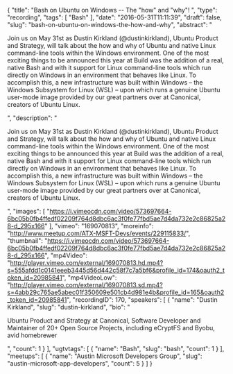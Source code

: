 {
  "title": "Bash on Ubuntu on Windows -- The \"how\" and \"why\"! ",
  "type": "recording",
  "tags": [
    "Bash"
  ],
  "date": "2016-05-31T11:11:39",
  "draft": false,
  "slug": "bash-on-ubuntu-on-windows-the-how-and-why",
  "abstract": "<p>Join us on May 31st as Dustin Kirkland (@dustinkirkland), Ubuntu Product and Strategy, will talk about the how and why of Ubuntu and native Linux command-line tools within the Windows environment. One of the most exciting things to be announced this year at Build was the addition of a real, native Bash and with it support for Linux command-line tools which run directly on Windows in an environment that behaves like Linux. To accomplish this, a new infrastructure was built within Windows – the Windows Subsystem for Linux (WSL) – upon which runs a genuine Ubuntu user-mode image provided by our great partners over at Canonical, creators of Ubuntu Linux.</p>",
  "description": "<p>Join us on May 31st as Dustin Kirkland (@dustinkirkland), Ubuntu Product and Strategy, will talk about the how and why of Ubuntu and native Linux command-line tools within the Windows environment. One of the most exciting things to be announced this year at Build was the addition of a real, native Bash and with it support for Linux command-line tools which run directly on Windows in an environment that behaves like Linux. To accomplish this, a new infrastructure was built within Windows – the Windows Subsystem for Linux (WSL) – upon which runs a genuine Ubuntu user-mode image provided by our great partners over at Canonical, creators of Ubuntu Linux.</p>",
  "images": [
    "https://i.vimeocdn.com/video/573697664-6bc05b0fb4ffedf02209f764d8dbc6ac3f0fe77fbd5ae7d4da732e2c86825a28-d_295x166"
  ],
  "vimeo": "169070813",
  "moreinfo": "http://www.meetup.com/ATX-MSFT-Devs/events/229115833/",
  "thumbnail": "https://i.vimeocdn.com/video/573697664-6bc05b0fb4ffedf02209f764d8dbc6ac3f0fe77fbd5ae7d4da732e2c86825a28-d_295x166",
  "mp4Video": "http://player.vimeo.com/external/169070813.hd.mp4?s=555afdd1c0141eeeb3445d56d442c58f7c7a5bf6&profile_id=174&oauth2_token_id=20985841",
  "mp4VideoLow": "http://player.vimeo.com/external/169070813.sd.mp4?s=4abb29c765ae5abec01f350609e501cb4d981e4b&profile_id=165&oauth2_token_id=20985841",
  "recordingID": 170,
  "speakers": [
    {
      "name": "Dustin Kirkland",
      "slug": "dustin-kirkland",
      "bio": "<p>Ubuntu Product and Strategy at Canonical, Software Developer and Maintainer of 20+ Open Source Projects, including eCryptFS and Byobu, avid homebrewer</p>",
      "count": 1
    }
  ],
  "ugtvtags": [
    {
      "name": "Bash",
      "slug": "bash",
      "count": 1
    }
  ],
  "meetups": [
    {
      "name": "Austin Microsoft Developers Group",
      "slug": "austin-microsoft-app-developers",
      "count": 5
    }
  ]
}